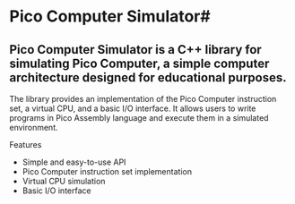 # Pico Computer Simulator#

## Pico Computer Simulator is a C++ library for simulating Pico Computer, a simple computer architecture designed for educational purposes.

The library provides an implementation of the Pico Computer instruction set, a virtual CPU, and a basic I/O interface. It allows users to write programs in Pico Assembly language and execute them in a simulated environment.

Features

- Simple and easy-to-use API
- Pico Computer instruction set implementation
- Virtual CPU simulation
- Basic I/O interface
